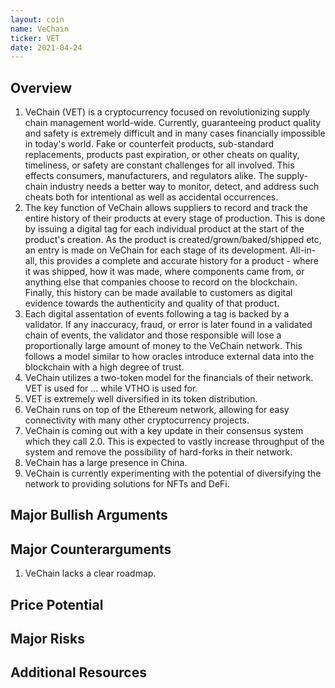 ```yaml
---
layout: coin
name: VeChain
ticker: VET
date: 2021-04-24
---
```


## Overview

1. VeChain (VET) is a cryptocurrency focused on revolutionizing supply chain management world-wide. Currently, guaranteeing product quality and safety is extremely difficult and in many cases financially impossible in today's world. Fake or counterfeit products, sub-standard replacements, products past expiration, or other cheats on quality, timeliness, or safety are constant challenges for all involved. This effects consumers, manufacturers, and regulators alike. The supply-chain industry needs a better way to monitor, detect, and address such cheats both for intentional as well as accidental occurrences.
1. The key function of VeChain allows suppliers to record and track the entire history of their products at every stage of production. This is done by issuing a digital tag for each individual product at the start of the product's creation. As the product is created/grown/baked/shipped etc, an entry is made on VeChain for each stage of its development. All-in-all, this provides a complete and accurate history for a product - where it was shipped, how it was made, where components came from, or anything else that companies choose to record on the blockchain. Finally, this history can be made available to customers as digital evidence towards the authenticity and quality of that product.
1. Each digital assentation of events following a tag is backed by a validator. If any inaccuracy, fraud, or error is later found in a validated chain of events, the validator and those responsible will lose a proportionally large amount of money to the VeChain network. This follows a model similar to how oracles introduce external data into the blockchain with a high degree of trust.
1. VeChain utilizes a two-token model for the financials of their network. VET is used for ... while VTHO is used for.
1. VET is extremely well diversified in its token distribution.
1. VeChain runs on top of the Ethereum network, allowing for easy connectivity with many other cryptocurrency projects.
1. VeChain is coming out with a key update in their consensus system which they call 2.0. This is expected to vastly increase throughput of the system and remove the possibility of hard-forks in their network.
1. VeChain has a large presence in China.
1. VeChain is currently experimenting with the potential of diversifying the network to providing solutions for NFTs and DeFi.

## Major Bullish Arguments

## Major Counterarguments

1. VeChain lacks a clear roadmap.

## Price Potential

## Major Risks

## Additional Resources
